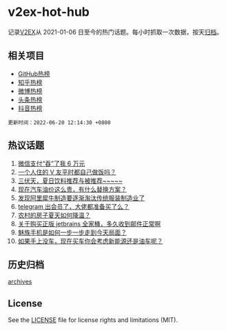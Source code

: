 # v2ex-hot-hub

 记录[V2EX](https://www.v2ex.com/)从 2021-01-06 日至今的热门话题。每小时抓取一次数据，按天[归档](archives)。
 
 ## 相关项目

- [GitHub热榜](https://github.com/snaildev/github-hot-hub)
- [知乎热榜](https://github.com/snaildev/zhihu-hot-hub)
- [微博热榜](https://github.com/snaildev/weibo-hot-hub)
- [头条热榜](https://github.com/snaildev/toutiao-hot-hub)
- [抖音热榜](https://github.com/snaildev/douyin-hot-hub)


 `更新时间：2022-06-20 12:14:30 +0800`

## 热议话题

1. [微信支付“吞”了我 6 万元](https://www.v2ex.com/t/860754)
1. [一个人住的 V 友平时都自己做饭吗？](https://www.v2ex.com/t/860649)
1. [三伏天，夏日饮料推荐与被推荐~~~~~](https://www.v2ex.com/t/860766)
1. [现在汽车油价这么贵，有什么替换方案？](https://www.v2ex.com/t/860677)
1. [发现阿里犀牛制造要逐渐淘汰传统服装制造业了](https://www.v2ex.com/t/860659)
1. [telegram 出会员了，大佬都准备买了么？](https://www.v2ex.com/t/860760)
1. [农村的房子夏天如何降温？](https://www.v2ex.com/t/860657)
1. [关于购买正版 jetbrains 全家桶，多久收到邮件正常啊](https://www.v2ex.com/t/860643)
1. [魅族手机是如何一步一步走到今天局面？](https://www.v2ex.com/t/860648)
1. [如果手上没车，现在买车你会考虑新能源还是油车呢？](https://www.v2ex.com/t/860735)

## 历史归档

[archives](archives)

## License

See the [LICENSE](LICENSE) file for license rights and limitations (MIT).
